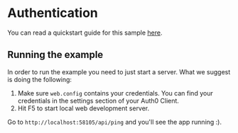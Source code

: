 ﻿# Authentication

You can read a quickstart guide for this sample [here](https://auth0.com/docs/quickstart/backend/webapi-owin/01-authentication).

## Running the example

In order to run the example you need to just start a server. What we suggest is doing the following:

1. Make sure `web.config` contains your credentials. You can find your credentials in the settings section of your Auth0 Client.
2. Hit F5 to start local web development server.

Go to `http://localhost:58105/api/ping` and you'll see the app running :).